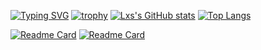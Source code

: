 [![Typing SVG](https://readme-typing-svg.demolab.com/?lines=Lxs06)](https://git.io/typing-svg)
[![trophy](https://github-profile-trophy.vercel.app/?username=lxs06&theme=onedark)](https://github.com/ryo-ma/github-profile-trophy)
[![Lxs's GitHub stats](https://github-readme-stats.vercel.app/api?username=lxs06&show_icons=true&theme=transparent)](https://github.com/anuraghazra/github-readme-stats) [![Top Langs](https://github-readme-stats.vercel.app/api/top-langs/?username=lxs06&theme=transparent)](https://github.com/anuraghazra/github-readme-stats)

[![Readme Card](https://github-readme-stats.vercel.app/api/pin/?username=lxs06&repo=Random-Shit-Mod&theme=transparent)](https://github.com/anuraghazra/github-readme-stats) 
[![Readme Card](https://github-readme-stats.vercel.app/api/pin/?username=lxs06&repo=Solid_Engine&theme=transparent)](https://github.com/anuraghazra/github-readme-stats) 


<!--
**Lxs06/Lxs06** is a ✨ _special_ ✨ repository because its `README.md` (this file) appears on your GitHub profile.

Here are some ideas to get you started:

- 🔭 I’m currently working on ...
- 🌱 I’m currently learning ...
- 👯 I’m looking to collaborate on ...
- 🤔 I’m looking for help with ...
- 💬 Ask me about ...
- 📫 How to reach me: ...
- 😄 Pronouns: ...
- ⚡ Fun fact: ...
-->
